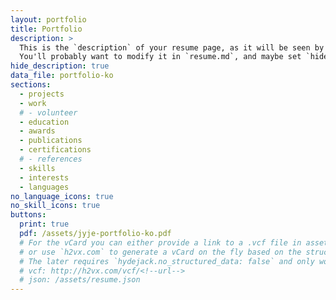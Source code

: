 ```yaml
---
layout: portfolio
title: Portfolio
description: >
  This is the `description` of your resume page, as it will be seen by search engines.
  You'll probably want to modify it in `resume.md`, and maybe set `hide_description` to `true` in the front matter.
hide_description: true
data_file: portfolio-ko
sections:
  - projects
  - work
  # - volunteer
  - education
  - awards
  - publications
  - certifications
  # - references
  - skills
  - interests
  - languages
no_language_icons: true
no_skill_icons: true
buttons:
  print: true
  pdf: /assets/jyje-portfolio-ko.pdf
  # For the vCard you can either provide a link to a .vcf file in assets (see `pdf` above),
  # or use `h2vx.com` to generate a vCard on the fly based on the structured data of the resume page.
  # The later requires `hydejack.no_structured_data: false` and only works once the site is deployed to a public URL.
  # vcf: http://h2vx.com/vcf/<!--url-->
  # json: /assets/resume.json
---
```

